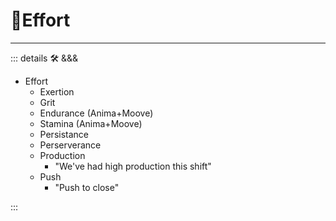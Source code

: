 # 💜<anima>Effort</anima>

---

<!-- =================================================== -->
<!-- =================================================== -->
<!-- =================================================== -->
<!-- =================================================== -->
<!-- =================================================== -->
::: details 🛠 <dev>&&&</dev>

- Effort
    - Exertion
    - Grit
    - Endurance (Anima+Moove)
    - Stamina (Anima+Moove)
    - Persistance
    - Perserverance
    - Production
        - "We've had high production this shift"
    - Push
        - "Push to close"

:::
